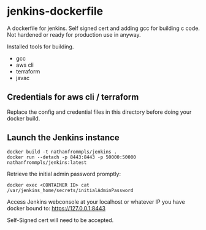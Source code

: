 # jenkins-dockerfile

A dockerfile for jenkins. Self signed cert and adding gcc for building c code. Not hardened or ready for production use in anyway.

Installed tools for building.

- gcc
- aws cli
- terraform
- javac

## Credentials for aws cli / terraform

Replace the config and credential files in this directory before doing your docker build. 

## Launch the Jenkins instance

```
docker build -t nathanfrommpls/jenkins .
docker run --detach -p 8443:8443 -p 50000:50000 nathanfrommpls/jenkins:latest
```

Retrieve the initial admin password promptly:
```
docker exec <CONTAINER ID> cat /var/jenkins_home/secrets/initialAdminPassword
```

Access Jenkins webconsole at your localhost or whatever IP you have docker bound to:
https://127.0.0.1:8443

Self-Signed cert will need to be accepted.
